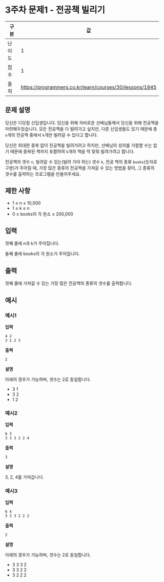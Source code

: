 # 3주차 문제1 - 전공책 빌리기

|구분|값|
|---|---|
|난이도|1|
|점수|1|
|출처|https://programmers.co.kr/learn/courses/30/lessons/1845|

## 문제 설명
당신은 디닷컴 신입생입니다. 당신을 위해 자비로운 선배님들께서 당신을 위해 전공책을 마련해두었습니다. 모든 전공책을 다 빌려가고 싶지만, 다른 신입생들도 있기 때문에 총 `n`개의 전공책 중에서 `k`개만 빌려갈 수 있다고 합니다.

당신은 최대한 중복 없이 전공책을 빌려가려고 하지만, 선배님의 성의를 거절할 수는 없기 때문에 중복된 책까지 포함하여 `k`개의 책을 딱 맞춰 빌려가려고 합니다.

전공책의 갯수 `n`, 빌려갈 수 있는(빌려 가야 하는) 갯수 `k`, 전공 책의 종류 `books`(숫자로 구분)가 주어질 때, 가장 많은 종류의 전공책을 가져갈 수 있는 방법을 찾아, 그 종류의 갯수를 출력하는 프로그램을 만들어주세요.

## 제한 사항
- 1 ≤ n ≤ 10,000
- 1 ≤ k ≤ n
- 0 ≤ books의 각 원소 ≤ 200,000

## 입력
첫째 줄에 n과 k가 주어집니다.

둘째 줄에 books의 각 원소가 주어집니다.

## 출력
첫째 줄에 가져갈 수 있는 가장 많은 전공책의 종류의 갯수를 출력합니다.

## 예시
### 예시1
**입력**

```
4 2
3 1 2 3
```

**출력**
```
2
```

**설명**

아래의 경우가 가능하며, 갯수는 2로 동일합니다.
- 3 1
- 3 2
- 1 2

### 예시2
**입력**

```
6 3
3 3 3 2 2 4
```

**출력**
```
3
```

**설명**

3, 2, 4를 가져갑니다.

### 예시3
**입력**

```
6 4
3 3 3 2 2 2
```

**출력**
```
2
```

**설명**

아래의 경우가 가능하며, 갯수는 2로 동일합니다.
- 3 3 3 2
- 3 3 2 2
- 3 2 2 2

